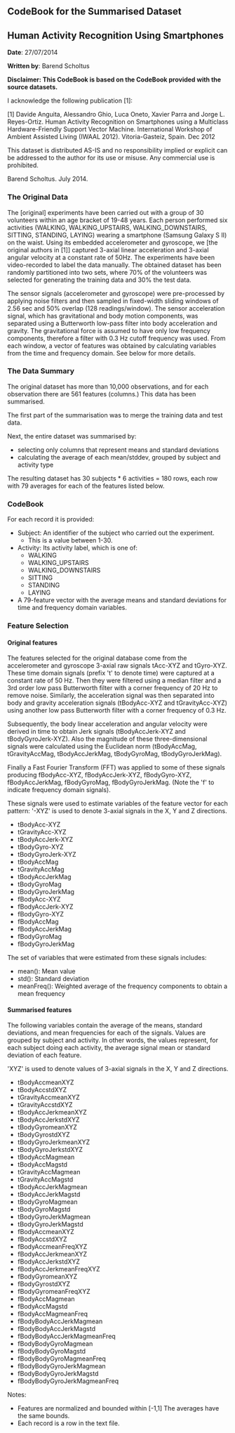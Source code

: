 ## CodeBook for the Summarised Dataset
## Human Activity Recognition Using Smartphones

**Date**: 27/07/2014

**Written by**: Barend Scholtus

**Disclaimer: This CodeBook is based on the CodeBook provided with the
source datasets.**

I acknowledge the following publication [1]:

[1] Davide Anguita, Alessandro Ghio, Luca Oneto, Xavier Parra and Jorge L. Reyes-Ortiz. Human Activity Recognition on Smartphones using a Multiclass Hardware-Friendly Support Vector Machine. International Workshop of Ambient Assisted Living (IWAAL 2012). Vitoria-Gasteiz, Spain. Dec 2012

This dataset is distributed AS-IS and no responsibility implied or explicit can be addressed to the author for its use or misuse. Any commercial use is prohibited.

Barend Scholtus. July 2014.

### The Original Data

The [original] experiments have been carried out with a group of 30 volunteers within an age bracket of 19-48 years. Each person performed six activities (WALKING, WALKING_UPSTAIRS, WALKING_DOWNSTAIRS, SITTING, STANDING, LAYING) wearing a smartphone (Samsung Galaxy S II) on the waist. Using its embedded accelerometer and gyroscope, we [the original authors in [1]] captured 3-axial linear acceleration and 3-axial angular velocity at a constant rate of 50Hz. The experiments have been video-recorded to label the data manually. The obtained dataset has been randomly partitioned into two sets, where 70% of the volunteers was selected for generating the training data and 30% the test data.

The sensor signals (accelerometer and gyroscope) were pre-processed by applying noise filters and then sampled in fixed-width sliding windows of 2.56 sec and 50% overlap (128 readings/window). The sensor acceleration signal, which has gravitational and body motion components, was separated using a Butterworth low-pass filter into body acceleration and gravity. The gravitational force is assumed to have only low frequency components, therefore a filter with 0.3 Hz cutoff frequency was used. From each window, a vector of features was obtained by calculating variables from the time and frequency domain. See below for more details. 

### The Data Summary

The original dataset has more than 10,000 observations, and for each observation
there are 561 features (columns.) This data has been summarised.

The first part of the summarisation was to merge the training data and test data.

Next, the entire dataset was summarised by:

  - selecting only columns that represent means and standard deviations
  - calculating the average of each mean/stddev, grouped by subject and activity type

The resulting dataset has 30 subjects * 6 activities = 180 rows, each row with
79 averages for each of the features listed below.

### CodeBook

For each record it is provided:

  * Subject: An identifier of the subject who carried out the experiment.
    + This is a value between 1-30.
  * Activity: Its activity label, which is one of:
    + WALKING
    + WALKING_UPSTAIRS
    + WALKING_DOWNSTAIRS
    + SITTING
    + STANDING
    + LAYING
  * A 79-feature vector with the average means and standard deviations for time and frequency domain variables.
  
### Feature Selection 

#### Original features

The features selected for the original database come from the accelerometer and gyroscope 3-axial raw signals tAcc-XYZ and tGyro-XYZ. These time domain signals (prefix 't' to denote time) were captured at a constant rate of 50 Hz. Then they were filtered using a median filter and a 3rd order low pass Butterworth filter with a corner frequency of 20 Hz to remove noise. Similarly, the acceleration signal was then separated into body and gravity acceleration signals (tBodyAcc-XYZ and tGravityAcc-XYZ) using another low pass Butterworth filter with a corner frequency of 0.3 Hz. 

Subsequently, the body linear acceleration and angular velocity were derived in time to obtain Jerk signals (tBodyAccJerk-XYZ and tBodyGyroJerk-XYZ). Also the magnitude of these three-dimensional signals were calculated using the Euclidean norm (tBodyAccMag, tGravityAccMag, tBodyAccJerkMag, tBodyGyroMag, tBodyGyroJerkMag). 

Finally a Fast Fourier Transform (FFT) was applied to some of these signals producing fBodyAcc-XYZ, fBodyAccJerk-XYZ, fBodyGyro-XYZ, fBodyAccJerkMag, fBodyGyroMag, fBodyGyroJerkMag. (Note the 'f' to indicate frequency domain signals). 

These signals were used to estimate variables of the feature vector for each
pattern: '-XYZ' is used to denote 3-axial signals in the X, Y and Z directions.

  - tBodyAcc-XYZ
  - tGravityAcc-XYZ
  - tBodyAccJerk-XYZ
  - tBodyGyro-XYZ
  - tBodyGyroJerk-XYZ
  - tBodyAccMag
  - tGravityAccMag
  - tBodyAccJerkMag
  - tBodyGyroMag
  - tBodyGyroJerkMag
  - fBodyAcc-XYZ
  - fBodyAccJerk-XYZ
  - fBodyGyro-XYZ
  - fBodyAccMag
  - fBodyAccJerkMag
  - fBodyGyroMag
  - fBodyGyroJerkMag

The set of variables that were estimated from these signals includes:

  - mean(): Mean value
  - std(): Standard deviation
  - meanFreq(): Weighted average of the frequency components to obtain a mean frequency

#### Summarised features

The following variables contain the average of the means, standard deviations,
and mean frequencies for each of the signals. Values are grouped by subject
and activity. In other words, the values represent, for each subject doing each
activity, the average signal mean or standard deviation of each feature.

'XYZ' is used to denote values of 3-axial signals in the X, Y and Z directions.

  - tBodyAccmeanXYZ
  - tBodyAccstdXYZ
  - tGravityAccmeanXYZ
  - tGravityAccstdXYZ
  - tBodyAccJerkmeanXYZ
  - tBodyAccJerkstdXYZ
  - tBodyGyromeanXYZ
  - tBodyGyrostdXYZ
  - tBodyGyroJerkmeanXYZ
  - tBodyGyroJerkstdXYZ
  - tBodyAccMagmean
  - tBodyAccMagstd
  - tGravityAccMagmean
  - tGravityAccMagstd
  - tBodyAccJerkMagmean
  - tBodyAccJerkMagstd
  - tBodyGyroMagmean
  - tBodyGyroMagstd
  - tBodyGyroJerkMagmean
  - tBodyGyroJerkMagstd
  - fBodyAccmeanXYZ
  - fBodyAccstdXYZ
  - fBodyAccmeanFreqXYZ
  - fBodyAccJerkmeanXYZ
  - fBodyAccJerkstdXYZ
  - fBodyAccJerkmeanFreqXYZ
  - fBodyGyromeanXYZ
  - fBodyGyrostdXYZ
  - fBodyGyromeanFreqXYZ
  - fBodyAccMagmean
  - fBodyAccMagstd
  - fBodyAccMagmeanFreq
  - fBodyBodyAccJerkMagmean
  - fBodyBodyAccJerkMagstd
  - fBodyBodyAccJerkMagmeanFreq
  - fBodyBodyGyroMagmean
  - fBodyBodyGyroMagstd
  - fBodyBodyGyroMagmeanFreq
  - fBodyBodyGyroJerkMagmean
  - fBodyBodyGyroJerkMagstd
  - fBodyBodyGyroJerkMagmeanFreq

Notes: 

  - Features are normalized and bounded within [-1,1] The averages have the same bounds.
  - Each record is a row in the text file.
